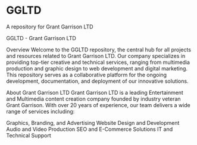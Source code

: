 # GGLTD
A repository for Grant Garrison LTD

GGLTD - Grant Garrison LTD

Overview
Welcome to the GGLTD repository, the central hub for all projects and resources related to Grant Garrison LTD. Our company specializes in providing top-tier creative and technical services, ranging from multimedia production and graphic design to web development and digital marketing. This repository serves as a collaborative platform for the ongoing development, documentation, and deployment of our innovative solutions.

About Grant Garrison LTD
Grant Garrison LTD is a leading Entertainment and Multimedia content creation company founded by industry veteran Grant Garrison. With over 20 years of experience, our team delivers a wide range of services including:

Graphics, Branding, and Advertising
Website Design and Development
Audio and Video Production
SEO and E-Commerce Solutions
IT and Technical Support
